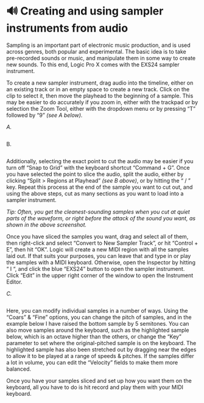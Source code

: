 # 🔊 Creating and using sampler instruments from audio

Sampling is an important part of electronic music production, and is used across genres, both popular and experimental. The basic idea is to take pre-recorded sounds or music, and manipulate them in some way to create new sounds. To this end, Logic Pro X comes with the EXS24 sampler instrument.

To create a new sampler instrument, drag audio into the timeline, either on an existing track or in an empty space to create a new track. Click on the clip to select it, then move the playhead to the beginning of a sample. This may be easier to do accurately if you zoom in, either with the trackpad or by selection the Zoom Tool, either with the dropdown menu or by pressing “T” followed by “9” _(see A below)._

_A._&#x20;

<figure><img src="https://lh6.googleusercontent.com/bnDI8QyJZMgzMMOPUd67rWjR3S5UiHlo9l9ssTXbadVtdQUL-0G81PNt-4PQccWbZ2FRkMWU5jmEkBhlSjJ5jdLAqOrBZ4Y4XtR8a5EnpBszhp-6DR8-Y8x6ESHxqI3rFH2DDS5FiAPqxytfjK9ioA" alt=""><figcaption></figcaption></figure>

B.&#x20;

<figure><img src="https://lh3.googleusercontent.com/oeFhVnSBhi2LvMbuUpiIamI9Csnybu5vODoVq0FCP_i29-trGbLMFZNWNOy3eVWL_kkf4UkOxBAr-zmw1pE8szEH3T8sirMrgxK4dGqTB4lbUhKethaGaS9-sOTaR_fY46RW5U7UgJaxCEQTMjgVDA" alt=""><figcaption></figcaption></figure>

Additionally, selecting the exact point to cut the audio may be easier if you turn off “Snap to Grid” with the keyboard shortcut “Command + G”. Once you have selected the point to slice the audio, split the audio, either by clicking “Split > Regions at Playhead” _(see B above)_, or by hitting the “ / ” key. Repeat this process at the end of the sample you want to cut out, and using the above steps, cut as many sections as you want to load into a sampler instrument.

_Tip: Often, you get the cleanest-sounding samples when you cut at quiet parts of the waveform, or right before the attack of the sound you want, as shown in the above screenshot._

Once you have sliced the samples you want, drag and select all of them, then right-click and select “Convert to New Sampler Track”, or hit “Control + E”, then hit “OK”. Logic will create a new MIDI region with all the samples laid out. If that suits your purposes, you can leave that and type in or play the samples with a MIDI keyboard. Otherwise, open the Inspector by hitting “ I “, and click the blue “EXS24” button to open the sampler instrument. Click “Edit” in the upper right corner of the window to open the Instrument Editor.

_C._&#x20;

<figure><img src="https://lh5.googleusercontent.com/wuG0E6o2rEvvhan70VT06yl1SW6kOy0dlb5ISx5VqmY-vAbN__lu563DYIryksBF4mg1SGR1Fglm1PdwGuyOmuBKN99B4A4wI-cV4MvpYPOU83KmRunCg2MODL65lcxFxoQ6fb7pCxFT58w4cVqhWw" alt=""><figcaption></figcaption></figure>

Here, you can modify individual samples in a number of ways. Using the “Coars” & “Fine” options, you can change the pitch of samples, and in the example below I have raised the bottom sample by 5 semitones. You can also move samples around the keyboard, such as the highlighted sample below, which is an octave higher than the others, or change the “Key” parameter to set where the original-pitched sample is on the keyboard. The highlighted sample has also been stretched out by dragging near the edges to allow it to be played at a range of speeds & pitches. If the samples differ a lot in volume, you can edit the “Velocity” fields to make them more balanced.

Once you have your samples sliced and set up how you want them on the keyboard, all you have to do is hit record and play them with your MIDI keyboard.
